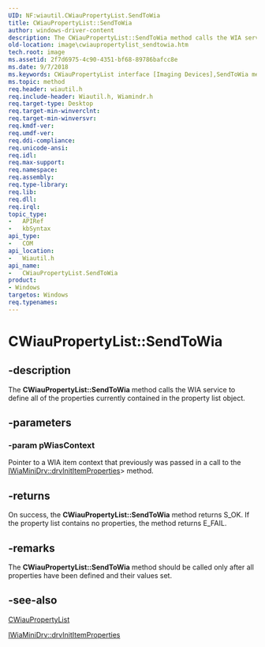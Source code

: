 ```yaml
---
UID: NF:wiautil.CWiauPropertyList.SendToWia
title: CWiauPropertyList::SendToWia
author: windows-driver-content
description: The CWiauPropertyList::SendToWia method calls the WIA service to define all of the properties currently contained in the property list object.
old-location: image\cwiaupropertylist_sendtowia.htm
tech.root: image
ms.assetid: 2f7d6975-4c90-4351-bf68-89786bafcc8e
ms.date: 9/7/2018
ms.keywords: CWiauPropertyList interface [Imaging Devices],SendToWia method, CWiauPropertyList.SendToWia, CWiauPropertyList::SendToWia, SendToWia, SendToWia method [Imaging Devices], SendToWia method [Imaging Devices],CWiauPropertyList interface, image.cwiaupropertylist_sendtowia, wiauFncs_d77b66a2-1c98-4608-9269-ab1e09a98405.xml, wiautil/CWiauPropertyList::SendToWia
ms.topic: method
req.header: wiautil.h
req.include-header: Wiautil.h, Wiamindr.h
req.target-type: Desktop
req.target-min-winverclnt: 
req.target-min-winversvr: 
req.kmdf-ver: 
req.umdf-ver: 
req.ddi-compliance: 
req.unicode-ansi: 
req.idl: 
req.max-support: 
req.namespace: 
req.assembly: 
req.type-library: 
req.lib: 
req.dll: 
req.irql: 
topic_type:
-	APIRef
-	kbSyntax
api_type:
-	COM
api_location:
-	Wiautil.h
api_name:
-	CWiauPropertyList.SendToWia
product:
- Windows
targetos: Windows
req.typenames: 
---
```


# CWiauPropertyList::SendToWia

## -description

The **CWiauPropertyList::SendToWia** method calls the WIA service to define all of the properties currently contained in the property list object. 

## -parameters

### -param pWiasContext

Pointer to a WIA item context that previously was passed in a call to the [IWiaMiniDrv::drvInitItemProperties](https://docs.microsoft.com/windows-hardware/drivers/ddi/content/wiamindr_lh/nf-wiamindr_lh-iwiaminidrv-drvinititemproperties)> method.

## -returns

On success, the **CWiauPropertyList::SendToWia** method returns S_OK. If the property list contains no properties, the method returns E_FAIL. 

## -remarks

The **CWiauPropertyList::SendToWia** method should be called only after all properties have been defined and their values set.

## -see-also

[CWiauPropertyList](nl-wiautil-cwiaupropertylist.md)

[IWiaMiniDrv::drvInitItemProperties](https://docs.microsoft.com/windows-hardware/drivers/ddi/content/wiamindr_lh/nf-wiamindr_lh-iwiaminidrv-drvinititemproperties)
